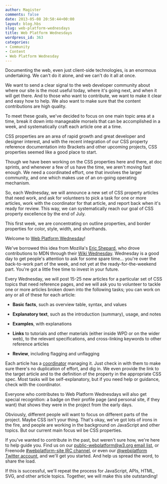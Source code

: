 ```yaml
---
author: Magister
comments: false
date: 2013-05-08 20:50:44+00:00
layout: blog.hbs
slug: web-platform-wednesdays
title: Web Platform Wednesdays
wordpress_id: 363
categories:
- Community
- Content
- Web Platform Wednesday
---
```


Documenting the web, even just client-side technologies, is an enormous undertaking. We can't do it alone, and we can't do it all at once.

We want to send a clear signal to the web developer community about where our site is the most useful today, where it's going next, and when it will get there. And to those who want to contribute, we want to make it clear and easy how to help. We also want to make sure that the content contributions are high quality.

To meet these goals, we've decided to focus on one main topic area at a time, break it down into manageable morsels that can be accomplished in a week, and systematically craft each article one at a time.

CSS properties are an area of rapid growth and great developer and designer interest, and with the recent integration of our CSS property reference documentation into Brackets and other upcoming projects, CSS properties seemed like a good place to start.

Though we have been working on the CSS properties here and there, at doc sprints, and whenever a few of us have the time, we aren't moving fast enough. We need a coordinated effort, one that involves the larger community, and one which makes use of an on-going operating mechanism.

So, each Wednesday, we will announce a new set of CSS property articles that need work, and ask for volunteers to pick a task for one or more articles, work with the coordinator for that article, and report back when it's ready for review. This way, we can systematically reach our goal of CSS property excellence by the end of July.

This first week, we are concentrating on outline properties, and border properties for color, style, width, and shorthands.

Welcome to [Web Platform Wednesday](http://docs.webplatform.org/wiki/Meta:web_platform_wednesday)!

<!-- more -->

We've borrowed this idea from Mozilla's [Eric Shepard](https://twitter.com/sheppy), who drove contributions to MDN through their [Wiki Wednesday](https://hacks.mozilla.org/category/wiki-wednesday/). Wednesday is a good day to get people's attention to ask for some spare time… you're over the back-to-work part of the week, and not yet at the ready-for-the-weekend part. You're got a little free time to invest in your future.

Every Wednesday, we will post 15-25 new articles for a particular set of CSS topics that need reference pages, and we will ask you to volunteer to tackle one or more articles broken down into the following tasks; you can work on any or all of these for each article:



	
  * **Basic facts**, such as overview table, syntax, and values

	
  * **Explanatory text**, such as the introduction (summary), usage, and notes

	
  * **Examples**, with explanations

	
  * **Links** to tutorials and other materials (either inside WPD or on the wider web), to the relevant specifications, and cross-linking keywords to other reference articles

	
  * **Review**, including flagging and unflagging


Each article has a [coordinator](http://docs.webplatform.org/wiki/Meta:web_platform_wednesday#Coordinator) managing it. Just check in with them to make sure there's no duplication of effort, and dig in. We even provide the link to the target article and to the definition of the property in the appropriate CSS spec. Most tasks will be self-explanatory, but if you need help or guidance, check with the coordinator.

Everyone who contributes to Web Platform Wednesdays will also get special recognition: a badge on their profile page (and personal site, if they want) that shows they were in the project from the early days.

Obviously, different people will want to focus on different parts of the project. Maybe CSS isn't your thing. That's okay, we've got lots of irons in the fire, and people are working in the background on JavaScript and other topics. But our current main focus wil be CSS properties.

If you've wanted to contribute in the past, but weren't sure how, we're here to help guide you. Find us on our [public-webplatform@w3.org email list](mailto:public-webplatform@w3.org?subject=(WW)), or Freenode [#webplatform-site IRC channel](irc://irc.freenode.org#webplatform-site), or even our [@webplatform Twitter account](http://twitter.com/webplatform), and we'll get you started. And help us spread the word, to share the load.

If this is successful, we'll repeat the process for JavaScript, APIs, HTML, SVG, and other article topics. Together, we will make this site outstanding!


